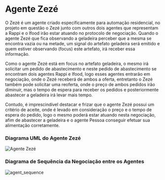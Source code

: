 # Agente Zezé


O Zezé é um agente criado especificamente para automação residencial, no projeto em questão o Zezé junto com outros dois agentes que representam a Rappi e o Ifood irão estar atuando no protocolo de negociação. Quando o agente Zezé que fica observando a geladeira perceber que a mesma se encontra vazia ou na metade, um signal do artefato geladeira será emitido e quem estiver observando (focus) este artefato, irá receber essa informação.


Como o agente Zezé está em focus no artefato geladeira, o mesmo irá solicitar um pedido de abastecimento e neste pedido de abastecimento se encontram dois agentes Rappi e Ifood, logo esses agentes entrarão em negociação, onde o Zezé receberá de ambos a oferta, entretanto o Zezé também pode solicitar uma reoferta, onde o preço de ambos pedidos irão diminuir, mas o tempo de espera para receber os pedidos e posteriormente abastecer a geladeira irá levar mais tempo.


Contudo, é imprescindível destacar e frizar que o agente Zezé possui um critério de aceite, onde é levado em consideração o preço e o tempo de espera do pedido, logo o mesmo poderá estar atuando nesta negociação, afim de abastecer a geladeira e o agente Pessoa conseguir efetuar sua alimentação corretamente.

### Diagrama UML do Agente Zezé

![Agente Zezé](https://user-images.githubusercontent.com/44614612/203541797-1674180e-8c61-43c0-b997-f31dbeeeaafa.png)




### Diagrama de Sequência da Negociação entre os Agentes

![agent_sequence](https://user-images.githubusercontent.com/44614612/203542115-b6789f00-8197-4302-a2ec-c9b713685a9b.png)

